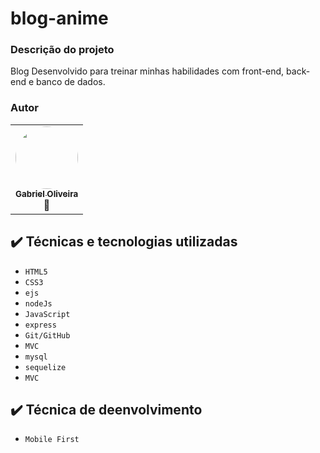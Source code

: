 # blog-anime

### Descrição do projeto

Blog Desenvolvido para treinar minhas habilidades com front-end, back-end e banco de dados.


### Autor

<table>
  <tr>
      <td align="center"><a href="https://github.com/GabriellShi"><img style="border-radius: 50%;" src="https://avatars.githubusercontent.com/u/103224074?v=4" width="100px;" alt=""/><br /><sub><b>Gabriel Oliveira</b></sub></a><br />🚀</td>
  </tr>
  
</table>


## ✔️ Técnicas e tecnologias utilizadas

- ``HTML5``
- ``CSS3``
- ``ejs``
- ``nodeJs``
- ``JavaScript``
- ``express``
- ``Git/GitHub``
- ``MVC``
- ``mysql``
- ``sequelize``
- ``MVC``

## ✔️ Técnica de deenvolvimento

- ``Mobile First``
